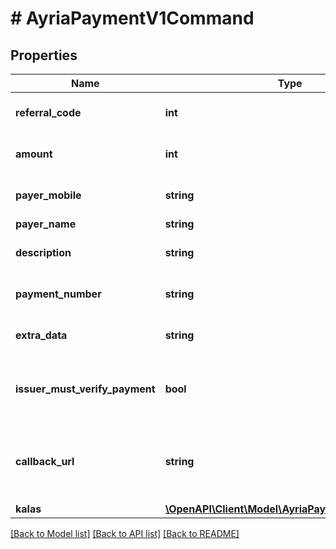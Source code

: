 # # AyriaPaymentV1Command

## Properties

Name | Type | Description | Notes
------------ | ------------- | ------------- | -------------
**referral_code** | **int** | Payee referral code |
**amount** | **int** | Total price in Riyal currency |
**payer_mobile** | **string** | Payer mobile number |
**payer_name** | **string** | Payer name | [optional]
**description** | **string** | Description for payment | [optional]
**payment_number** | **string** | Payment number (external) | [optional]
**extra_data** | **string** | Extra data related to payment | [optional]
**issuer_must_verify_payment** | **bool** | Set it to &#39;true&#39; if you want to verify payment | [optional]
**callback_url** | **string** | Useful for when you want to have dynamic callback url | [optional]
**kalas** | [**\OpenAPI\Client\Model\AyriaPaymentV1KalaDTO[]**](AyriaPaymentV1KalaDTO.md) |  | [optional]

[[Back to Model list]](../../README.md#models) [[Back to API list]](../../README.md#endpoints) [[Back to README]](../../README.md)
